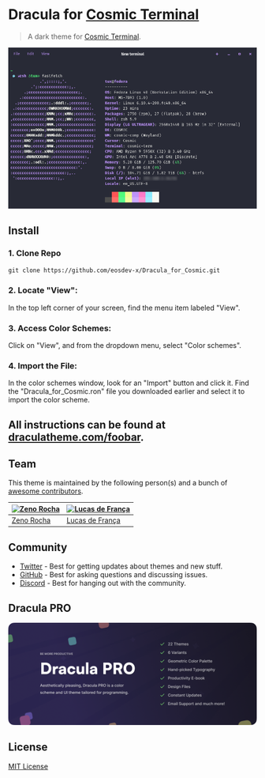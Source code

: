 # Dracula for [Cosmic Terminal](https://github.com/pop-os/cosmic-term)

> A dark theme for [Cosmic Terminal](https://github.com/pop-os/cosmic-term).

![Screenshot](./screenshot.png)

## Install

### 1. Clone Repo

    git clone https://github.com/eosdev-x/Dracula_for_Cosmic.git

### 2. Locate "View":

  In the top left corner of your screen, find the menu item labeled "View".

### 3. Access Color Schemes:

  Click on "View", and from the dropdown menu, select "Color schemes".

### 4. Import the File:

  In the color schemes window, look for an "Import" button and click it.
  Find the "Dracula_for_Cosmic.ron" file you downloaded earlier and select it to import the color scheme.
    
## All instructions can be found at [draculatheme.com/foobar](https://draculatheme.com/foobar).

## Team

This theme is maintained by the following person(s) and a bunch of [awesome contributors](https://github.com/dracula/foobar/graphs/contributors).

| [![Zeno Rocha](https://github.com/zenorocha.png?size=100)](https://github.com/zenorocha) | [![Lucas de França](https://github.com/luxonauta.png?size=100)](https://github.com/luxonauta) |
| ---------------------------------------------------------------------------------------- | --------------------------------------------------------------------------------------------- |
| [Zeno Rocha](https://github.com/zenorocha)                                               | [Lucas de França](https://github.com/luxonauta)                                               |

## Community

- [Twitter](https://twitter.com/draculatheme) - Best for getting updates about themes and new stuff.
- [GitHub](https://github.com/dracula/dracula-theme/discussions) - Best for asking questions and discussing issues.
- [Discord](https://draculatheme.com/discord-invite) - Best for hanging out with the community.

## Dracula PRO

[![Dracula PRO](./.github/dracula-pro.png)](https://draculatheme.com/pro)

## License

[MIT License](./LICENSE)
